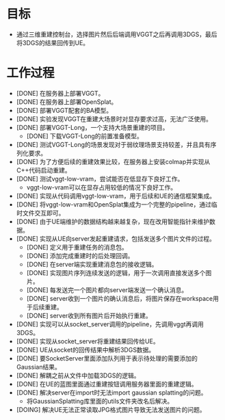 # 目标
- 通过三维重建控制台，选择图片然后后端调用VGGT之后再调用3DGS，最后将3DGS的结果回传到UE。

# 工作过程
- [DONE] 在服务器上部署VGGT。
- [DONE] 在服务器上部署OpenSplat。
- [DONE] 部署VGGT配套的BA模型。
- [DONE] 实验发现VGGT在重建大场景时对显存要求过高，无法广泛使用。
- [DONE] 部署VGGT-Long，一个支持大场景重建的项目。
	- [DONE] 下载VGGT-Long的前置准备模型。
- [DONE] 测试VGGT-Long的场景发现对于弱纹理场景支持较差，并且具有序列化要求。
- [DONE] 为了方便后续的重建效果比较，在服务器上安装colmap并实现从C++代码启动重建。
- [DONE] 测试vggt-low-vram，尝试能否在低显存下良好工作。
	- vggt-low-vram可以在显存占用较低的情况下良好工作。
- [DONE] 实现从代码调用vggt-low-vram，用于后续和UE的通信框架集成。
- [DONE] 将vggt-low-vram和OpenSplat集成为一个完整的pipeline，通过临时文件交互即可。
- [DONE] 由于UE端维护的数据结构越来越复杂，现在改用智能指针来维护数据。
- [DONE] 实现从UE向server发起重建请求，包括发送多个图片文件的过程。
	- [DONE] 定义用于重建任务的消息包。
	- [DONE] 添加完成重建时的后处理回调。
	- [DONE] 在server端实现重建消息包的接收逻辑。
	- [DONE] 实现图片序列连续发送的逻辑，用于一次调用直接发送多个图片。
	- [DONE] 每发送完一个图片都向server端发送一个确认消息。
	- [DONE] server收到一个图片的确认消息后，将图片保存在workspace用于后续重建。
	- [DONE] server收到所有图片后开始执行重建。
- [DONE] 实现可以从socket_server调用的pipeline，先调用vggt再调用3DGS。
- [DONE] 实现从socket_server将重建结果回传给UE。
- [DONE] UE从socket的回传结果中解析3DGS数据。
- [DONE] 要SocketServer里面添加队列用于表示待处理的需要添加的Gaussian结果。
- [DONE] 解耦之前从文件中加载3DGS的逻辑。
- [DONE] 在UE的蓝图里面通过重建按钮调用服务器里面的重建逻辑。
- [DONE] 解决server在import时无法import gaussian splatting的问题。
	- 将GaussianSplatting库里面的utils文件夹改名后解决。
- [DOING] 解决UE无法正常读取JPG格式图片导致无法发送图片的问题。